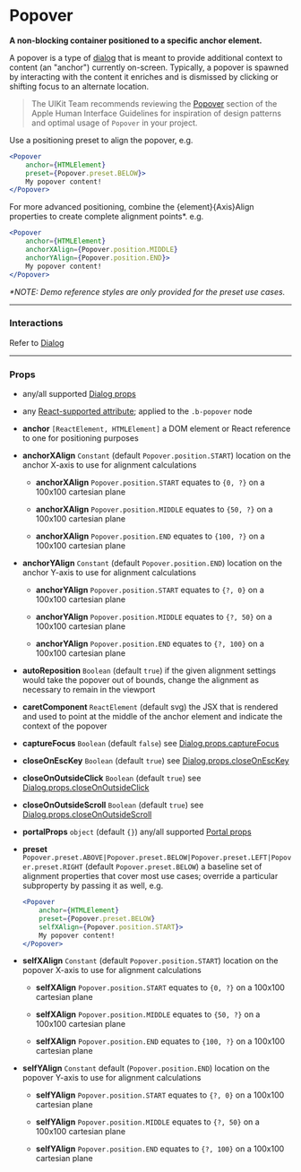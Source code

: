 # Popover
__A non-blocking container positioned to a specific anchor element.__

A popover is a type of [dialog](boundless-dialog/README.md) that is meant to provide additional context to content (an "anchor") currently on-screen. Typically, a popover is spawned by interacting with the content it enriches and is dismissed by clicking or shifting focus to an alternate location.

> The UIKit Team recommends reviewing the [Popover](https://developer.apple.com/library/mac/documentation/UserExperience/Conceptual/OSXHIGuidelines/ControlsView.html#//apple_ref/doc/uid/20000957-CH52-SW2) section of the Apple Human Interface Guidelines for inspiration of design patterns and optimal usage of `Popover` in your project.

Use a positioning preset to align the popover, e.g.

```jsx
<Popover
    anchor={HTMLElement}
    preset={Popover.preset.BELOW}>
    My popover content!
</Popover>
```

For more advanced positioning, combine the {element}{Axis}Align properties to create complete alignment points*. e.g.

```jsx
<Popover
    anchor={HTMLElement}
    anchorXAlign={Popover.position.MIDDLE}
    anchorYAlign={Popover.position.END}>
    My popover content!
</Popover>
```

_*NOTE: Demo reference styles are only provided for the preset use cases._

---

### Interactions

Refer to [Dialog](boundless-dialog/README.md)

---

### Props

- any/all supported [Dialog props](boundless-dialog/README.md)

- any [React-supported attribute](https://facebook.github.io/react/docs/tags-and-attributes.html#html-attributes); applied to the `.b-popover` node

- __anchor__ `[ReactElement, HTMLElement]`
  a DOM element or React reference to one for positioning purposes

- __anchorXAlign__ `Constant`
  (default `Popover.position.START`) location on the anchor X-axis to use for alignment calculations
    - __anchorXAlign__ `Popover.position.START`
      equates to `{0, ?}` on a 100x100 cartesian plane

    - __anchorXAlign__ `Popover.position.MIDDLE`
      equates to `{50, ?}` on a 100x100 cartesian plane

    - __anchorXAlign__ `Popover.position.END`
      equates to `{100, ?}` on a 100x100 cartesian plane

- __anchorYAlign__ `Constant`
  (default `Popover.position.END`) location on the anchor Y-axis to use for alignment calculations
    - __anchorYAlign__ `Popover.position.START`
      equates to `{?, 0}` on a 100x100 cartesian plane

    - __anchorYAlign__ `Popover.position.MIDDLE`
      equates to `{?, 50}` on a 100x100 cartesian plane

    - __anchorYAlign__ `Popover.position.END`
      equates to `{?, 100}` on a 100x100 cartesian plane

- __autoReposition__ `Boolean`
  (default `true`) if the given alignment settings would take the popover out of bounds, change the alignment as necessary to remain in the viewport

- __caretComponent__ `ReactElement`
  (default svg) the JSX that is rendered and used to point at the middle of the anchor element and indicate the context of the popover

- __captureFocus__ `Boolean`
  (default `false`) see [Dialog.props.captureFocus](boundless-dialog/README.md)

- __closeOnEscKey__ `Boolean`
  (default `true`) see [Dialog.props.closeOnEscKey](boundless-dialog/README.md)

- __closeOnOutsideClick__ `Boolean`
  (default `true`) see [Dialog.props.closeOnOutsideClick](boundless-dialog/README.md)

- __closeOnOutsideScroll__ `Boolean`
  (default `true`) see [Dialog.props.closeOnOutsideScroll](boundless-dialog/README.md)

- __portalProps__ `object`
  (default `{}`) any/all supported [Portal props](boundless-portal/README.md)

- __preset__ `Popover.preset.ABOVE|Popover.preset.BELOW|Popover.preset.LEFT|Popover.preset.RIGHT`
  (default `Popover.preset.BELOW`) a baseline set of alignment properties that cover most use cases; override a particular subproperty by passing it as well, e.g.

  ```jsx
  <Popover
      anchor={HTMLElement}
      preset={Popover.preset.BELOW}
      selfXAlign={Popover.position.START}>
      My popover content!
  </Popover>
  ```

- __selfXAlign__ `Constant`
  (default `Popover.position.START`) location on the popover X-axis to use for alignment calculations
    - __selfXAlign__ `Popover.position.START`
      equates to `{0, ?}` on a 100x100 cartesian plane

    - __selfXAlign__ `Popover.position.MIDDLE`
      equates to `{50, ?}` on a 100x100 cartesian plane

    - __selfXAlign__ `Popover.position.END`
      equates to `{100, ?}` on a 100x100 cartesian plane

- __selfYAlign__ `Constant`
  default (`Popover.position.END`) location on the popover Y-axis to use for alignment calculations
    - __selfYAlign__ `Popover.position.START`
      equates to `{?, 0}` on a 100x100 cartesian plane

    - __selfYAlign__ `Popover.position.MIDDLE`
      equates to `{?, 50}` on a 100x100 cartesian plane

    - __selfYAlign__ `Popover.position.END`
      equates to `{?, 100}` on a 100x100 cartesian plane
